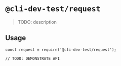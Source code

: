 # `@cli-dev-test/request`

> TODO: description

## Usage

```
const request = require('@cli-dev-test/request');

// TODO: DEMONSTRATE API
```
